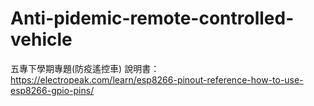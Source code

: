 # Anti-pidemic-remote-controlled-vehicle
五專下學期專題(防疫遙控車)
說明書：https://electropeak.com/learn/esp8266-pinout-reference-how-to-use-esp8266-gpio-pins/
